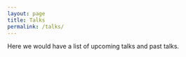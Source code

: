 ```yaml
---
layout: page
title: Talks
permalink: /talks/
---
```


Here we would have a list of upcoming talks and past talks.
